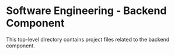 # Software Engineering - Backend Component

This top-level directory contains project files related to the backend component.

